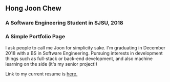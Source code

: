 ## Hong Joon Chew
### A Software Engineering Student in SJSU, 2018

### A Simple Portfolio Page
I ask people to call me Joon for simplicity sake. I'm graduating in December 2018 with a BS in Software Engineering. Pursuing interests in development things such as full-stack or back-end development, and also machine learning on the side (it's my senior project!)

Link to my current resume is [here.](https://www.github.com/hongjoonchew/hongjoonchew.github.io/resume)


